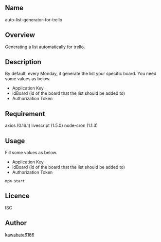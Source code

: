 ## Name
auto-list-generator-for-trello

## Overview
Generating a list automatically for trello.

## Description
By default, every Monday, it generate the list your specific board.
You need some values as below.
- Application Key
- idBoard (id of the board that the list should be added to)
- Authorization Token

## Requirement
axios (0.16.1)
livescript (1.5.0)
node-cron (1.1.3)

## Usage
Fill some values as below.
- Application Key
- idBoard (id of the board that the list should be added to)
- Authorization Token
```
npm start
```

## Licence
ISC

## Author

[kawabata6166](https://github.com/kawabata6166)
